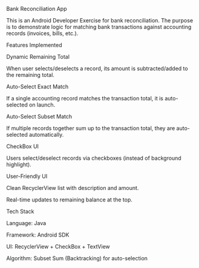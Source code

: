 Bank Reconciliation App

This is an Android Developer Exercise for bank reconciliation.
The purpose is to demonstrate logic for matching bank transactions against accounting records (invoices, bills, etc.).

Features Implemented

Dynamic Remaining Total

When user selects/deselects a record, its amount is subtracted/added to the remaining total.

Auto-Select Exact Match

If a single accounting record matches the transaction total, it is auto-selected on launch.

Auto-Select Subset Match

If multiple records together sum up to the transaction total, they are auto-selected automatically.

CheckBox UI

Users select/deselect records via checkboxes (instead of background highlight).

User-Friendly UI

Clean RecyclerView list with description and amount.

Real-time updates to remaining balance at the top.

Tech Stack

Language: Java

Framework: Android SDK

UI: RecyclerView + CheckBox + TextView

Algorithm: Subset Sum (Backtracking) for auto-selection
